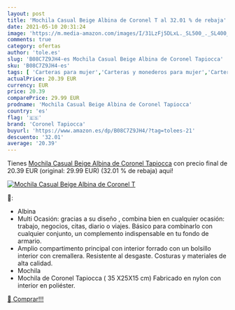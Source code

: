 ```yaml
---
layout: post
title: 'Mochila Casual Beige Albina de Coronel T al 32.01 % de rebaja'
date: 2021-05-10 20:31:24
image: 'https://m.media-amazon.com/images/I/31LzFj5DLxL._SL500_._SL400_.jpg'
comments: true
category: ofertas
author: 'tole.es'
slug: 'B08C7Z9JH4-es Mochila Casual Beige Albina de Coronel Tapiocca'
sku: 'B08C7Z9JH4-es'
tags: [ 'Carteras para mujer','Carteras y monederos para mujer','Carteras, monederos y tarjeteros','Equipaje','coronel tapiocca','mochila', ]
actualPrice: 20.39 EUR
currency: EUR
price: 20.39
comparePrice: 29.99 EUR
prodname: 'Mochila Casual Beige Albina de Coronel Tapiocca'
country: 'es'
flag: '🇪🇸'
brand: 'Coronel Tapiocca'
buyurl: 'https://www.amazon.es/dp/B08C7Z9JH4/?tag=tolees-21'
descuento: '32.01'
average: '20.39'
---
```


Tienes [Mochila Casual Beige Albina de Coronel Tapiocca](https://www.amazon.es/dp/B08C7Z9JH4/?tag=tolees-21) con precio final de  20.39 EUR (original: 29.99 EUR) (32.01 %  de rebaja) aqui!

[![Mochila Casual Beige Albina de Coronel T](https://m.media-amazon.com/images/I/31LzFj5DLxL._SL500_._SL400_.jpg)](https://www.amazon.es/dp/B08C7Z9JH4/?tag=tolees-21)

🔎:

- Albina
- Multi Ocasión: gracias a su diseño , combina bien en cualquier ocasión: trabajo, negocios, citas, diario o viajes. Básico para combinarlo con cualquier conjunto, un complemento indispensable en tu fondo de armario.
- Amplio compartimento principal con interior forrado con un bolsillo interior con cremallera. Resistente al desgaste. Costuras y materiales de alta calidad.
- Mochila
- Mochila de Coronel Tapiocca ( 35 X25X15 cm) Fabricado en nylon con interior en poliéster.

[🛒 Comprar!!!](https://www.amazon.es/dp/B08C7Z9JH4/?tag=tolees-21)
